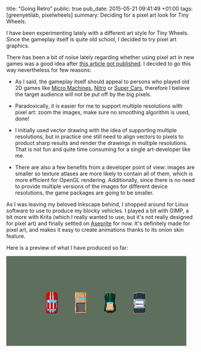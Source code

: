 title: "Going Retro"
public: true
pub_date: 2015-05-21 09:41:49 +01:00
tags: [greenyetilab, pixelwheels]
summary: Deciding for a pixel art look for Tiny Wheels.

I have been experimenting lately with a different art style for Tiny Wheels. Since the gameplay itself is quite old school, I decided to try pixel art graphics.

There has been a bit of noise lately regarding whether using pixel art in new games was a good idea after [this article got published][1]. I decided to go this way nevertheless for few reasons:

- As I said, the gameplay itself should appeal to persons who played old 2D games like [Micro Machines][mm], [Nitro][] or [Super Cars][], therefore I believe the target audience will not be put off by the big pixels.

[mm]: http://www.mobygames.com/game/micro-machines
[Nitro]: http://www.mobygames.com/game/nitro
[Super Cars]: http://www.mobygames.com/game/amiga/supercars

- Paradoxically, it is easier for me to support multiple resolutions with pixel art: zoom the images, make sure no smoothing algorithm is used, done!

- I initially used vector drawing with the idea of supporting multiple resolutions, but in practice one still need to align vectors to pixels to product sharp results and render the drawings in multiple resolutions. That is not fun and quite time consuming for a single art-developer like me.

- There are also a few benefits from a developer point of view: images are smaller so texture atlases are more likely to contain all of them, which is more efficient for OpenGL rendering. Additionally, since there is no need to provide multiple versions of the images for different device resolutions, the game packages are going to be smaller.

As I was leaving my beloved Inkscape behind, I shopped around for Linux software to use to produce my blocky vehicles. I played a bit with GIMP, a bit more with Krita (which I really wanted to use, but it's not really designed for pixel art) and finally settled on [Aseprite][] for now. It's definitely made for pixel art, and makes it easy to create animations thanks to its onion skin feature.

Here is a preview of what I have produced so far:

![Pixel art cars](pixelart-cars.png)

[1]: http://www.dinofarmgames.com/a-pixel-artist-renounces-pixel-art/
[Aseprite]: http://aseprite.org
